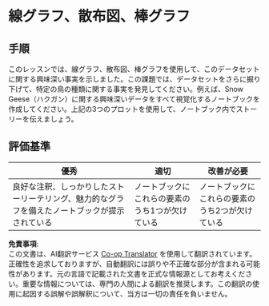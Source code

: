 <!--
CO_OP_TRANSLATOR_METADATA:
{
  "original_hash": "ad163c4fda72c8278280b61cad317ff4",
  "translation_date": "2025-08-25T18:39:41+00:00",
  "source_file": "3-Data-Visualization/09-visualization-quantities/assignment.md",
  "language_code": "ja"
}
-->
# 線グラフ、散布図、棒グラフ

## 手順

このレッスンでは、線グラフ、散布図、棒グラフを使用して、このデータセットに関する興味深い事実を示しました。この課題では、データセットをさらに掘り下げて、特定の鳥の種類に関する事実を発見してください。例えば、Snow Geese（ハクガン）に関する興味深いデータをすべて視覚化するノートブックを作成してください。上記の3つのプロットを使用して、ノートブック内でストーリーを伝えましょう。

## 評価基準

優秀 | 適切 | 改善が必要
--- | --- | --- |
良好な注釈、しっかりしたストーリーテリング、魅力的なグラフを備えたノートブックが提示されている | ノートブックにこれらの要素のうち1つが欠けている | ノートブックにこれらの要素のうち2つが欠けている

**免責事項**:  
この文書は、AI翻訳サービス [Co-op Translator](https://github.com/Azure/co-op-translator) を使用して翻訳されています。正確性を追求しておりますが、自動翻訳には誤りや不正確な部分が含まれる可能性があります。元の言語で記載された文書を正式な情報源としてお考えください。重要な情報については、専門の人間による翻訳を推奨します。この翻訳の使用に起因する誤解や誤解釈について、当方は一切の責任を負いません。